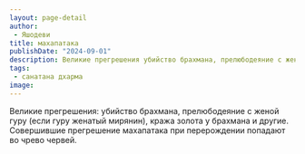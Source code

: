 ```yaml
---
layout: page-detail
author:
 - Яшодеви
title: махапатака
publishDate: "2024-09-01"
description: Великие прегрешения убийство брахмана, прелюбодеяние с женой гуру (если гуру женатый мирянин), кража золота у брахмана и другие. Совершившие прегрешение махапатака при перерождении попадают во чрево червей.
tags:
 - санатана дхарма
image: 
---
```


Великие прегрешения: убийство брахмана, прелюбодеяние с женой гуру (если гуру женатый мирянин), кража золота у брахмана и другие. Совершившие прегрешение махапатака при перерождении попадают во чрево червей.

